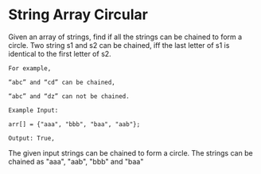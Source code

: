 # String Array Circular

Given an array of strings, find if all the strings can be chained to form a circle. Two string s1 and s2 can be chained, iff the last letter of s1 is identical to the first letter of s2.

```
For example, 

“abc” and “cd” can be chained, 

“abc” and “dz” can not be chained.

Example Input: 

arr[] = {"aaa", "bbb", "baa", "aab"}; 

Output: True, 
```

The given input strings can be chained to form a circle. The strings can be chained as "aaa", "aab", "bbb" and "baa"